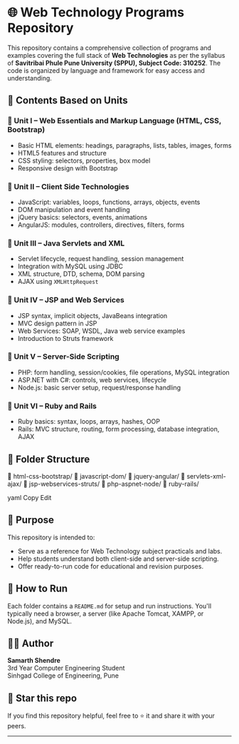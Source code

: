 # 🌐 Web Technology Programs Repository

This repository contains a comprehensive collection of programs and examples covering the full stack of **Web Technologies** as per the syllabus of **Savitribai Phule Pune University (SPPU), Subject Code: 310252**. The code is organized by language and framework for easy access and understanding.

## 📘 Contents Based on Units

### 🔹 Unit I – Web Essentials and Markup Language (HTML, CSS, Bootstrap)
- Basic HTML elements: headings, paragraphs, lists, tables, images, forms
- HTML5 features and structure
- CSS styling: selectors, properties, box model
- Responsive design with Bootstrap

### 🔹 Unit II – Client Side Technologies
- JavaScript: variables, loops, functions, arrays, objects, events
- DOM manipulation and event handling
- jQuery basics: selectors, events, animations
- AngularJS: modules, controllers, directives, filters, forms

### 🔹 Unit III – Java Servlets and XML
- Servlet lifecycle, request handling, session management
- Integration with MySQL using JDBC
- XML structure, DTD, schema, DOM parsing
- AJAX using `XMLHttpRequest`

### 🔹 Unit IV – JSP and Web Services
- JSP syntax, implicit objects, JavaBeans integration
- MVC design pattern in JSP
- Web Services: SOAP, WSDL, Java web service examples
- Introduction to Struts framework

### 🔹 Unit V – Server-Side Scripting
- PHP: form handling, session/cookies, file operations, MySQL integration
- ASP.NET with C#: controls, web services, lifecycle
- Node.js: basic server setup, request/response handling

### 🔹 Unit VI – Ruby and Rails
- Ruby basics: syntax, loops, arrays, hashes, OOP
- Rails: MVC structure, routing, form processing, database integration, AJAX

## 📁 Folder Structure
📂 html-css-bootstrap/
📂 javascript-dom/
📂 jquery-angular/
📂 servlets-xml-ajax/
📂 jsp-webservices-struts/
📂 php-aspnet-node/
📂 ruby-rails/

yaml
Copy
Edit

## 📌 Purpose
This repository is intended to:
- Serve as a reference for Web Technology subject practicals and labs.
- Help students understand both client-side and server-side scripting.
- Offer ready-to-run code for educational and revision purposes.

## 🏁 How to Run
Each folder contains a `README.md` for setup and run instructions. You'll typically need a browser, a server (like Apache Tomcat, XAMPP, or Node.js), and MySQL.

## 👨‍💻 Author
**Samarth Shendre**  
3rd Year Computer Engineering Student  
Sinhgad College of Engineering, Pune

## 🌟 Star this repo
If you find this repository helpful, feel free to ⭐ it and share it with your peers.

---
